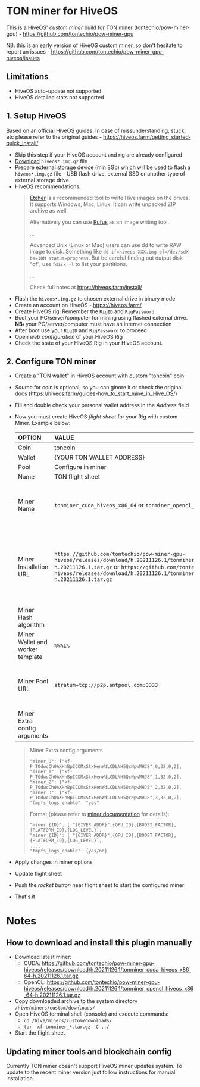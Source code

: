 # TON miner for HiveOS

This is a HiveOS' *custom miner* build for TON miner (tontechio/pow-miner-gpu) - https://github.com/tontechio/pow-miner-gpu

NB: this is an early version of HiveOS custom miner, so don't hesitate to report an issues - https://github.com/tontechio/pow-miner-gpu-hiveos/issues

## Limitations

- HiveOS auto-update not supported
- HiveOS detailed stats not supported

## 1. Setup HiveOS

Based on an official HiveOS guides. In case of missunderstanding, stuck, etc please refer to the original guides - https://hiveos.farm/getting_started-quick_install/

* Skip this step if your HiveOS account and rig are already configured
* [Download](https://download.hiveos.farm/latest/) `hiveos*.img.gz` file
* Prepare external storage device (min 8Gb) which will be used to flash a `hiveos*.img.gz` file - USB flash drive, external SSD or another type of external storage drive
* HiveOS recommendations: 
  > [Etcher](https://www.balena.io/etcher/) is a recommended tool to write Hive images on the drives. It supports Windows, Mac, Linux. It can write unpacked ZIP archive as well.
  > 
  > Alternatively you can use [Rufus](https://rufus.akeo.ie/) as an image writing tool.
  > 
  > ...
  > 
  > Advanced Unix (Linux or Mac) users can use dd to write RAW image to disk. Something like `dd if=hiveos-XXX.img of=/dev/sdX bs=10M status=progress`. But be careful finding out output disk "of", use `fdisk -l` to list your partitions.
  > 
  > ...
  > 
  > Check full notes at https://hiveos.farm/install/
* Flash the `hiveos*.img.gz` to chosen external drive in binary mode
* Create an account on HiveOS - https://hiveos.farm/
* Create HiveOS rig. Remember the `RigID` and `RigPassword`
* Boot your PC/server/computer for mining using flashed external drive. **NB:** your PC/server/computer must have an internet connection
* After boot use your `RigID` and `RigPassword` to proceed
* Open *web configuration* of your HiveOS Rig
* Check the *<online>* state of your HiveOS Rig in your HiveOS account.

## 2. Configure TON miner

* Create a "TON wallet" in HiveOS account with custom "toncoin" coin
* *Source* for coin is optional, so you can ginore it or check the original docs (https://hiveos.farm/guides-how_to_start_mine_in_Hive_OS/)
* Fill and double check your personal wallet address in the *Address* field
* Now you must create HiveOS *flight sheet* for your Rig with custom Miner. Example below:

  | OPTION | VALUE | COMMENT |
  |:----------|:------|:--------| 
  Coin | toncoin
  Wallet | {YOUR TON WALLET ADDRESS}
  Pool | Configure in miner | 
  Name | TON flight sheet
  Miner Name | `tonminer_cuda_hiveos_x86_64` or `tonminer_opencl_hiveos_x86_64` | Generated automatically based on *Miner Installation URL* below
  Miner Installation URL | `https://github.com/tontechio/pow-miner-gpu-hiveos/releases/download/h.20211126.1/tonminer_cuda_hiveos_x86_64-h.20211126.1.tar.gz` or `https://github.com/tontechio/pow-miner-gpu-hiveos/releases/download/h.20211126.1/tonminer_opencl_hiveos_x86_64-h.20211126.1.tar.gz` | Depends on your GPU device. Choose *cuda* version for Nvidia GPU and *opencl* version for AMD GPU
  Miner Hash algorithm | | No value (empty)
  Miner Wallet and worker template | `%WAL%` | Only wallet number for easy script mechanics
  Miner Pool URL | `stratum+tcp://p2p.antpool.com:3333` | Keep the default value, this value is not used by TON miner
  Miner Extra config arguments | | *see below*
  >  Miner Extra config arguments
  > ```
  > "miner_0": ["kf-P_TOdwcCh0AXHhBpICDMxStxHenWdLCDLNH5QcNpwMHJ8",0,32,0,2],
  > "miner_1": ["kf-P_TOdwcCh0AXHhBpICDMxStxHenWdLCDLNH5QcNpwMHJ8",1,32,0,2],
  > "miner_2": ["kf-P_TOdwcCh0AXHhBpICDMxStxHenWdLCDLNH5QcNpwMHJ8",2,32,0,2],
  > "miner_3": ["kf-P_TOdwcCh0AXHhBpICDMxStxHenWdLCDLNH5QcNpwMHJ8",3,32,0,2],
  > "tmpfs_logs_enable": "yes"
  > ```
  > 
  > Format (please refer to [miner documentation](https://github.com/tontechio/pow-miner-gpu) for details):
  > ```
  > "miner_{ID}": [ "{GIVER_ADDR}",{GPU_ID},{BOOST_FACTOR},{PLATFORM_ID},{LOG_LEVEL}],
  > "miner_{ID}": [ "{GIVER_ADDR}",{GPU_ID},{BOOST_FACTOR},{PLATFORM_ID},{LOG_LEVEL}],
  > ...,
  > "tmpfs_logs_enable": {yes/no}
  > ```

* Apply changes in miner options
* Update flight sheet
* Push the *rocket button* near flight sheet to start the configured miner
* That's it

# Notes

## How to download and install this plugin manually

* Download latest miner:
  - CUDA: https://github.com/tontechio/pow-miner-gpu-hiveos/releases/download/h.20211126.1/tonminer_cuda_hiveos_x86_64-h.20211126.1.tar.gz
  - OpenCL: https://github.com/tontechio/pow-miner-gpu-hiveos/releases/download/h.20211126.1/tonminer_opencl_hiveos_x86_64-h.20211126.1.tar.gz
* Copy downloaded archive to the system directory `/hive/miners/custom/downloads/`
* Open HiveOS terminal shell (console) and execute commands:
  - `cd /hive/miners/custom/downloads/`
  - `tar -xf tonminer_*.tar.gz -C ../`
* Start the flight sheet

## Updating miner tools and blockchain config

Currently TON miner doesn't support HiveOS miner updates system. To update to the recent miner version just follow instructions for manual installation.
  
  
  

